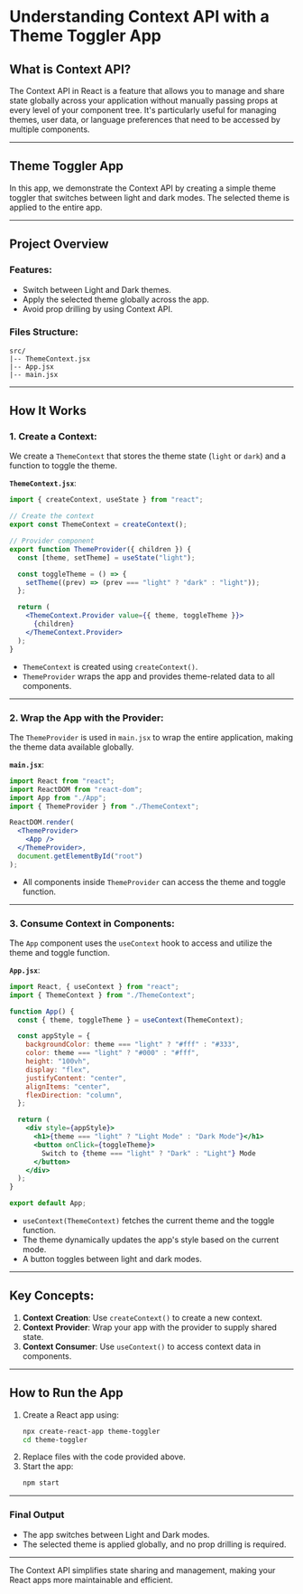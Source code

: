 # Understanding Context API with a Theme Toggler App

## What is Context API?
The Context API in React is a feature that allows you to manage and share state globally across your application without manually passing props at every level of your component tree. It's particularly useful for managing themes, user data, or language preferences that need to be accessed by multiple components.

---

## Theme Toggler App
In this app, we demonstrate the Context API by creating a simple theme toggler that switches between light and dark modes. The selected theme is applied to the entire app.

---

## Project Overview
### **Features**:
- Switch between Light and Dark themes.
- Apply the selected theme globally across the app.
- Avoid prop drilling by using Context API.

### **Files Structure**:
```plaintext
src/
|-- ThemeContext.jsx
|-- App.jsx
|-- main.jsx
```

---

## How It Works

### 1. **Create a Context**:
We create a `ThemeContext` that stores the theme state (`light` or `dark`) and a function to toggle the theme.

**`ThemeContext.jsx`**:
```jsx
import { createContext, useState } from "react";

// Create the context
export const ThemeContext = createContext();

// Provider component
export function ThemeProvider({ children }) {
  const [theme, setTheme] = useState("light");

  const toggleTheme = () => {
    setTheme((prev) => (prev === "light" ? "dark" : "light"));
  };

  return (
    <ThemeContext.Provider value={{ theme, toggleTheme }}>
      {children}
    </ThemeContext.Provider>
  );
}
```
- `ThemeContext` is created using `createContext()`.
- `ThemeProvider` wraps the app and provides theme-related data to all components.

---

### 2. **Wrap the App with the Provider**:
The `ThemeProvider` is used in `main.jsx` to wrap the entire application, making the theme data available globally.

**`main.jsx`**:
```jsx
import React from "react";
import ReactDOM from "react-dom";
import App from "./App";
import { ThemeProvider } from "./ThemeContext";

ReactDOM.render(
  <ThemeProvider>
    <App />
  </ThemeProvider>,
  document.getElementById("root")
);
```
- All components inside `ThemeProvider` can access the theme and toggle function.

---

### 3. **Consume Context in Components**:
The `App` component uses the `useContext` hook to access and utilize the theme and toggle function.

**`App.jsx`**:
```jsx
import React, { useContext } from "react";
import { ThemeContext } from "./ThemeContext";

function App() {
  const { theme, toggleTheme } = useContext(ThemeContext);

  const appStyle = {
    backgroundColor: theme === "light" ? "#fff" : "#333",
    color: theme === "light" ? "#000" : "#fff",
    height: "100vh",
    display: "flex",
    justifyContent: "center",
    alignItems: "center",
    flexDirection: "column",
  };

  return (
    <div style={appStyle}>
      <h1>{theme === "light" ? "Light Mode" : "Dark Mode"}</h1>
      <button onClick={toggleTheme}>
        Switch to {theme === "light" ? "Dark" : "Light"} Mode
      </button>
    </div>
  );
}

export default App;
```
- `useContext(ThemeContext)` fetches the current theme and the toggle function.
- The theme dynamically updates the app's style based on the current mode.
- A button toggles between light and dark modes.

---

## Key Concepts:
1. **Context Creation**: Use `createContext()` to create a new context.
2. **Context Provider**: Wrap your app with the provider to supply shared state.
3. **Context Consumer**: Use `useContext()` to access context data in components.

---

## How to Run the App
1. Create a React app using:
   ```bash
   npx create-react-app theme-toggler
   cd theme-toggler
   ```
2. Replace files with the code provided above.
3. Start the app:
   ```bash
   npm start
   ```

---

### Final Output
- The app switches between Light and Dark modes.
- The selected theme is applied globally, and no prop drilling is required.

---

The Context API simplifies state sharing and management, making your React apps more maintainable and efficient.
